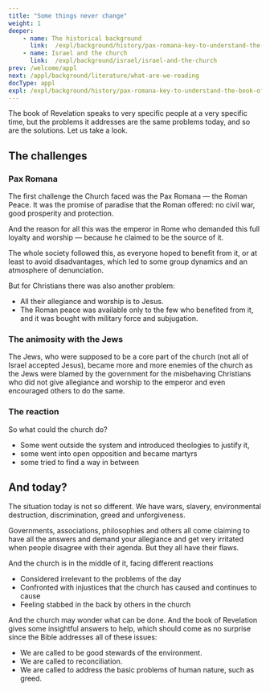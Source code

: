 ```yaml
---
title: "Some things never change"
weight: 1
deeper:
    - name: The historical background
      link:  /expl/background/history/pax-romana-key-to-understand-the-book-of-revelation
    - name: Israel and the church
      link:  /expl/background/israel/israel-and-the-church
prev: /welcome/appl
next: /appl/background/literature/what-are-we-reading
docType: appl
expl: /expl/background/history/pax-romana-key-to-understand-the-book-of-revelation
---
```


The book of Revelation speaks to very specific people at a very specific time, but the problems it addresses are the same problems today, and so are the solutions. Let us take a look.

## The challenges

<a name="2fa7"></a>

### Pax Romana

<a name="81b6"></a>
The first challenge the Church faced was the Pax Romana — the Roman Peace. It was the promise of paradise that the Roman offered: no civil war, good prosperity and protection.

And the reason for all this was the emperor in Rome who demanded this full loyalty and worship — because he claimed to be the source of it.

The whole society followed this, as everyone hoped to benefit from it, or at least to avoid disadvantages, which led to some group dynamics and an atmosphere of denunciation.

But for Christians there was also another problem:

- All their allegiance and worship is to Jesus.
- The Roman peace was available only to the few who benefited from it, and it was bought with military force and subjugation.

### The animosity with the Jews

<a name="c591"></a>
The Jews, who were supposed to be a core part of the church (not all of Israel accepted Jesus), became more and more enemies of the church as the Jews were blamed by the government for the misbehaving Christians who did not give allegiance and worship to the emperor and even encouraged others to do the same.

### The reaction

<a name="fb1c"></a>
So what could the church do?

- Some went outside the system and introduced theologies to justify it,
- some went into open opposition and became martyrs
- some tried to find a way in between

## And today?

<a name="2ea8"></a>
The situation today is not so different. We have wars, slavery, environmental destruction, discrimination, greed and unforgiveness.

Governments, associations, philosophies and others all come claiming to have all the answers and demand your allegiance and get very irritated when people disagree with their agenda. But they all have their flaws.

And the church is in the middle of it, facing different reactions

- Considered irrelevant to the problems of the day
- Confronted with injustices that the church has caused and continues to cause
- Feeling stabbed in the back by others in the church

And the church may wonder what can be done. And the book of Revelation gives some insightful answers to help, which should come as no surprise since the Bible addresses all of these issues:

- We are called to be good stewards of the environment.
- We are called to reconciliation.
- We are called to address the basic problems of human nature, such as greed.

